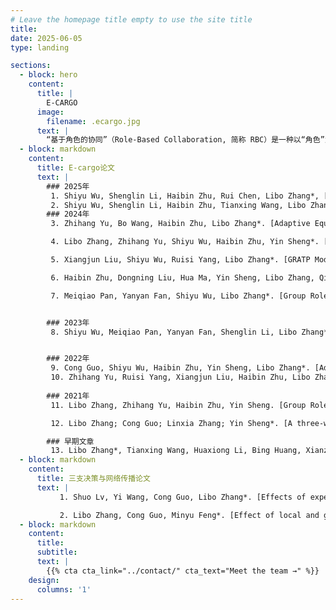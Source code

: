 ```yaml
---
# Leave the homepage title empty to use the site title
title:
date: 2025-06-05
type: landing

sections:
  - block: hero
    content:
      title: |
        E-CARGO
      image:
        filename: .ecargo.jpg
      text: |
        “基于角色的协同”（Role-Based Collaboration, 简称 RBC）是一种以“角色”为核心组织单位来实现任务协同、资源分配与行为管理的协作机制，广泛应用于多智能体系统、人机协同、企业管理、教育协作等领域。
  - block: markdown
    content:
      title: E-cargo论文
      text: |
        ### 2025年
         1. Shiyu Wu, Shenglin Li, Haibin Zhu, Rui Chen, Libo Zhang*, [Group Role Three-Way Assignment for Managing Uncertainty in Role Negotiation](https://doi.org/10.1109/TCYB.2025.3558402)\[J\]. *IEEE Transactions on Cybernetics*, 2025, 55(6): 2924-2936.(中科院一区TOP)
         2. Shiyu Wu, Shenglin Li, Haibin Zhu, Tianxing Wang, Libo Zhang*, [Group Multirole Assignment With General Conflict](https://doi.org/10.1109/TSMC.2025.3549602)\[J\]. *IEEE Transactions on Systems, Man, and Cybernetics: Systems*, 2025, 55(6): 4188 - 4201.(中科院一区TOP)
        ### 2024年
         3. Zhihang Yu, Bo Wang, Haibin Zhu, Libo Zhang*. [Adaptive Equalized Multigroup Role Assignment in Ordered Subtasks](https://doi.org/10.1109/TSMC.2024.3390138)\[J\]. *IEEE Transactions on Systems, Man, and Cybernetics: Systems*, 2024, 54(8): 5085-5098.(中科院一区TOP)

         4. Libo Zhang, Zhihang Yu, Shiyu Wu, Haibin Zhu, Yin Sheng*. [Adaptive collaboration with training plan considering role correlation](https://doi.org/10.1109/TCSS.2022.3204052)\[J\]. *IEEE Transactions on Computational Social Systems*, 2024, 11(1): 25-37.(中科院四区)

         5. Xiangjun Liu, Shiyu Wu, Ruisi Yang, Libo Zhang*. [GRATP Model Based on Comprehensive Training Cost: Solving Collaboration Problems in Real-World Scenarios](https://doi.org/10.1109/MSMC.2023.3236491)\[J\]. *IEEE Systems, Man, and Cybernetics Magazine*, 2024, 10(3): 14-21.

         6. Haibin Zhu, Dongning Liu, Hua Ma, Yin Sheng, Libo Zhang, Qian Jiang. [E-CARGO/RBC Research Guide: A Road Map for Researchers](https://doi.org/10.1109/MSMC.2024.3377181)\[J\]. *IEEE Systems, Man, and Cybernetics Magazine*, 2024, 10(3): 64-75.

         7. Meiqiao Pan, Yanyan Fan, Shiyu Wu, Libo Zhang*. [Group Role Assignment with Trust Between Agents](https://doi.org/10.1007/978-981-99-9640-7_10)\[C\]. *Computer Supported Cooperative Work and Social Computing (ChineseCSCW 2023)*, 2024: 133-147.


        ### 2023年
         8. Shiyu Wu, Meiqiao Pan, Yanyan Fan, Shenglin Li, Libo Zhang*. [Group Role Assignment with a Training Plan Considering the Duration in Adaptive Collaboration](https://doi.org/10.1109/CSCWD57460.2023.10152561)\[C\]. *2023 26th International Conference on Computer Supported Cooperative Work in Design (CSCWD)*, 2023: 739-744.


        ### 2022年
         9. Cong Guo, Shiyu Wu, Haibin Zhu, Yin Sheng, Libo Zhang*. [Adaptive Collaboration with a Training Plan](https://doi.org/10.1109/CSCWD54268.2022.9776304)\[C\]. *2022 IEEE 25th International Conference on Computer Supported Cooperative Work in Design (CSCWD)*, 2022: 389-394.
         10. Zhihang Yu, Ruisi Yang, Xiangjun Liu, Haibin Zhu, Libo Zhang*. [Multi-Group Role Assignment with Constraints in Adaptive Collaboration](https://doi.org/10.1109/SMC53654.2022.9945590)\[C\]. *2022 IEEE International Conference on Systems, Man, and Cybernetics (SMC)*, 2022: 748-754.
        
        ### 2021年
         11. Libo Zhang, Zhihang Yu, Haibin Zhu, Yin Sheng. [Group Role Assignment with a Training Plan](https://doi.org/10.1109/ICNSC52481.2021.9702183)\[C\]. *2021 IEEE International Conference on Networking, Sensing and Control (ICNSC)*, 2021: 1-6.

         12. Libo Zhang; Cong Guo; Linxia Zhang; Yin Sheng*. [A three-way human-robot task assignment method under intuitionistic fuzzy environment](https://doi.org/10.1109/CSCWD49262.2021.9437773)\[C\]. *2021 IEEE 24th International Conference on Computer Supported Cooperative Work in Design (CSCWD)*, 2021: 587-592.

        ### 早期文章
         13. Libo Zhang*, Tianxing Wang, Huaxiong Li, Bing Huang, Xianzhong Zhou*. [Agent evaluation based on multi-source heterogeneous information table using TOPSIS](https://doi.org/10.1016/j.aei.2019.100971)\[J\]. *Advanced Engineering Informatics*, 2019, 42：100971.  
  - block: markdown
    content:
      title: 三支决策与网络传播论文
      text: |  
           1. Shuo Lv, Yi Wang, Cong Guo, Libo Zhang*. [Effects of experts on the coupling dynamics of complex contagion of awareness and epidemic spreading](https://doi.org/10.1007/s11071-023-09146-7)\[J\]. *Nonlinear Dynamics*, 2024, 112: 2367-2380.(中科院二区TOP)

           2. Libo Zhang, Cong Guo, Minyu Feng*. [Effect of local and global information on the dynamical interplay between awareness and epidemic transmission in multiplex networks](https://doi.org/10.1063/5.0083003)\[J\]. *Chaos: An Interdisciplinary Journal of Nonlinear Science*, 2022, 32(8).
  - block: markdown
    content:
      title:
      subtitle:
      text: |
        {{% cta cta_link="../contact/" cta_text="Meet the team →" %}}
    design:
      columns: '1'
---
```

